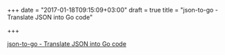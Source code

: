 +++
date = "2017-01-18T09:15:09+03:00"
draft = true
title = "json-to-go - Translate JSON into Go code"

+++

<p><a href="https://github.com/mholt/json-to-go">json-to-go - Translate JSON into Go code</a></p>
